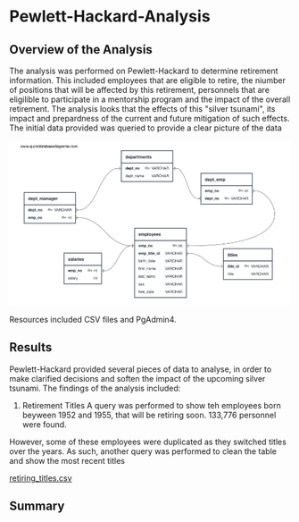 # Pewlett-Hackard-Analysis

## Overview of the Analysis
The analysis was performed on Pewlett-Hackard to determine retirement information. This included employees that are eligible to retire, the niumber of positions that will be affected by this retirement, personnels that are eligilible to participate in a mentorship program and the impact of the overall retirement. The analysis looks that the effects of this "silver tsunami", its impact and prepardness of the current and future mitigation of such effects.
The initial data provided was queried to provide a clear picture of the data

![Data being sampled](https://github.com/hmohabir/Pewlett-Hackard-Analysis/blob/main/Data/Pictures/Initial%20query.PNG)

Resources included CSV files and PgAdmin4.

## Results
Pewlett-Hackard provided several pieces of data to analyse, in order to make clarified decisions and soften the impact of the upcoming silver tsunami. The findings of the analysis included:

1) Retirement Titles
A query was performed to show teh employees born beyween 1952 and 1955, that will be retiring soon. 133,776 personnel were found. 


However, some of these employees were duplicated as they switched titles over the years. As such, another query was performed to clean the table and show the most recent titles


[retiring_titles.csv](https://github.com/nseddon/Pewlett-Hackard-Analysis/blob/main/Data/retiring_titles.csv)

## Summary
